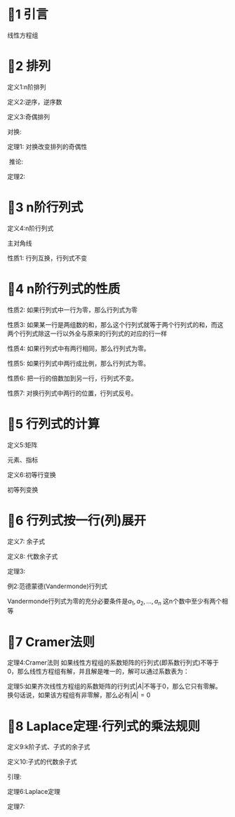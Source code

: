 # 🌲1 引言

线性方程组

# 🌲2 排列

定义1:n阶排列

定义2:逆序，逆序数

定义3:奇偶排列

对换:

定理1:
	对换改变排列的奇偶性

​	推论:

定理2:



# 🌲3 n阶行列式

定义4:n阶行列式

主对角线

性质1:
	行列互换，行列式不变



# 🌲4 n阶行列式的性质

性质2:
	如果行列式中一行为零，那么行列式为零

性质3:
	如果某一行是两组数的和，那么这个行列式就等于两个行列式的和，而这两个行列式除这一行以外全与原来的行列式的对应的行一样

性质4:
	如果行列式中有两行相同，那么行列式为零。

性质5:
	如果行列式中两行成比例，那么行列式为零。

性质6:
	把一行的倍数加到另一行，行列式不变。

性质7:
	对换行列式中两行的位置，行列式反号。



# 🌲5 行列式的计算

定义5:矩阵

元素、指标

定义6:初等行变换

初等列变换

# 🌲6 行列式按一行(列)展开

定义7: 余子式

定义8: 代数余子式

定理3:

例2:范德蒙德(Vandermonde)行列式

Vandermonde行列式为零的充分必要条件是$a_1,a_2,\ldots ,a_n$ 这n个数中至少有两个相等

 



# 🌲7 Cramer法则

定理4:Cramer法则
	如果线性方程组的系数矩阵的行列式(即系数行列式)不等于0，那么线性方程组有解，并且解是唯一的，解可以通过系数表为：

定理5:如果齐次线性方程组的系数矩阵的行列式$|A|$不等于0，那么它只有零解。
	换句话说，如果该方程组有非零解，那么必有$|A|=0$



# 🌲8 Laplace定理·行列式的乘法规则

定义9:k阶子式、子式的余子式

定义10:子式的代数余子式

引理:

定理6:Laplace定理

定理7: